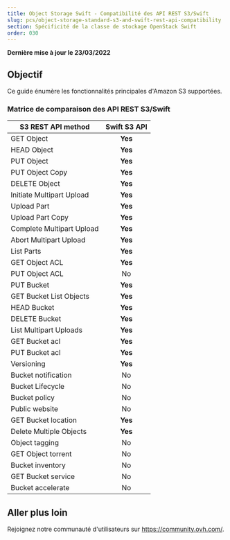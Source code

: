 ```yaml
---
title: Object Storage Swift - Compatibilité des API REST S3/Swift
slug: pcs/object-storage-standard-s3-and-swift-rest-api-compatibility
section: Spécificité de la classe de stockage OpenStack Swift
order: 030
---
```


**Dernière mise à jour le 23/03/2022**

## Objectif

Ce guide énumère les fonctionnalités principales d'Amazon S3 supportées.

### Matrice de comparaison des API REST S3/Swift

| S3 REST API method | Swift S3 API |
| --- | :---: |
| GET Object | **Yes** |
| HEAD Object | **Yes** |
| PUT Object | **Yes** |
| PUT Object Copy | **Yes** |
| DELETE Object | **Yes** |
| Initiate Multipart Upload | **Yes** |
| Upload Part | **Yes** |
| Upload Part Copy | **Yes** |
| Complete Multipart Upload | **Yes** |
| Abort Multipart Upload | **Yes** |
| List Parts | **Yes** |
| GET Object ACL | **Yes** |
| PUT Object ACL | No |
| PUT Bucket | **Yes** |
| GET Bucket List Objects | **Yes** |
| HEAD Bucket | **Yes** |
| DELETE Bucket | **Yes** |
| List Multipart Uploads | **Yes** |
| GET Bucket acl | **Yes** |
| PUT Bucket acl | **Yes** |
| Versioning | **Yes** |
| Bucket notification | No |
| Bucket Lifecycle | No |
| Bucket policy | No |
| Public website | No |
| GET Bucket location | **Yes** |
| Delete Multiple Objects | **Yes** |
| Object tagging | No |
| GET Object torrent | No |
| Bucket inventory | No |
| GET Bucket service | No |
| Bucket accelerate | No |

## Aller plus loin

Rejoignez notre communauté d'utilisateurs sur <https://community.ovh.com/>.
